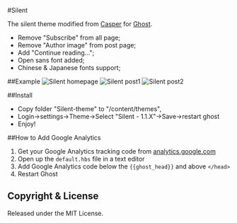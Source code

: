 #Silent

The silent theme modified from [Casper](https://github.com/TryGhost/Casper/releases) for [Ghost](http://github.com/tryghost/ghost/).
- Remove "Subscribe" from all page;
- Remove "Author image" from post page;
- Add "Continue reading...";
- Open sans font added;
- Chinese & Japanese fonts support;

##Example
![](http://i.imgur.com/gLwOLNt.jpg "Silent homepage")
![](http://i.imgur.com/txJJbtA.jpg "Silent post1")
![](http://i.imgur.com/qoP7wsM.jpg "Silent post2")

##Install

- Copy folder "Silent-theme" to "/content/themes",
- Login->settings->Theme->Select "Silent - 1.1.X"->Save->restart ghost
- Enjoy!


##How to Add Google Analytics
1. Get your Google Analytics tracking code from [analytics.google.com](http://analytics.google.com/)
2. Open up the ```default.hbs``` file in a text editor
3. Add Google Analytics code below the ```{{ghost_head}}``` and above ```</head>```
4. Restart Ghost

## Copyright & License
Released under the MIT License.